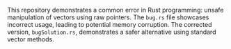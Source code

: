 This repository demonstrates a common error in Rust programming:  unsafe manipulation of vectors using raw pointers. The `bug.rs` file showcases incorrect usage, leading to potential memory corruption.  The corrected version, `bugSolution.rs`, demonstrates a safer alternative using standard vector methods.